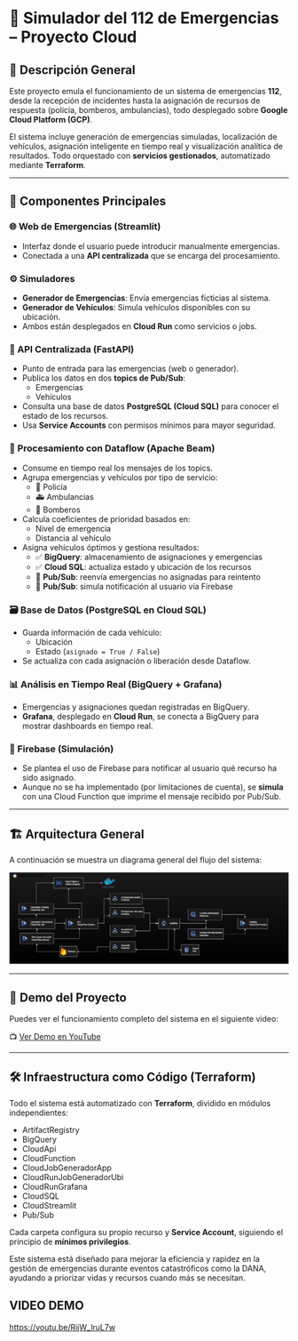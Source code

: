 
# 🚨 Simulador del 112 de Emergencias – Proyecto Cloud

## 📝 Descripción General

Este proyecto emula el funcionamiento de un sistema de emergencias **112**, desde la recepción de incidentes hasta la asignación de recursos de respuesta (policía, bomberos, ambulancias), todo desplegado sobre **Google Cloud Platform (GCP)**.

El sistema incluye generación de emergencias simuladas, localización de vehículos, asignación inteligente en tiempo real y visualización analítica de resultados. Todo orquestado con **servicios gestionados**, automatizado mediante **Terraform**.

---

## 🧩 Componentes Principales

### 🌐 Web de Emergencias (Streamlit)
- Interfaz donde el usuario puede introducir manualmente emergencias.
- Conectada a una **API centralizada** que se encarga del procesamiento.

### ⚙️ Simuladores
- **Generador de Emergencias**: Envía emergencias ficticias al sistema.
- **Generador de Vehículos**: Simula vehículos disponibles con su ubicación.
- Ambos están desplegados en **Cloud Run** como servicios o jobs.

### 🚪 API Centralizada (FastAPI)
- Punto de entrada para las emergencias (web o generador).
- Publica los datos en dos **topics de Pub/Sub**:
  - Emergencias
  - Vehículos
- Consulta una base de datos **PostgreSQL (Cloud SQL)** para conocer el estado de los recursos.
- Usa **Service Accounts** con permisos mínimos para mayor seguridad.

### 🔄 Procesamiento con Dataflow (Apache Beam)
- Consume en tiempo real los mensajes de los topics.
- Agrupa emergencias y vehículos por tipo de servicio:
  - 🚓 Policía
  - 🚑 Ambulancias
  - 🚒 Bomberos
- Calcula coeficientes de prioridad basados en:
  - Nivel de emergencia
  - Distancia al vehículo
- Asigna vehículos óptimos y gestiona resultados:
  - ✅ **BigQuery**: almacenamiento de asignaciones y emergencias
  - ✅ **Cloud SQL**: actualiza estado y ubicación de los recursos
  - 🔁 **Pub/Sub**: reenvía emergencias no asignadas para reintento
  - 📩 **Pub/Sub**: simula notificación al usuario vía Firebase

### 🗃️ Base de Datos (PostgreSQL en Cloud SQL)
- Guarda información de cada vehículo:
  - Ubicación
  - Estado (`asignado = True / False`)
- Se actualiza con cada asignación o liberación desde Dataflow.

### 📊 Análisis en Tiempo Real (BigQuery + Grafana)
- Emergencias y asignaciones quedan registradas en BigQuery.
- **Grafana**, desplegado en **Cloud Run**, se conecta a BigQuery para mostrar dashboards en tiempo real.

### 🔔 Firebase (Simulación)
- Se plantea el uso de Firebase para notificar al usuario qué recurso ha sido asignado.
- Aunque no se ha implementado (por limitaciones de cuenta), se **simula** con una Cloud Function que imprime el mensaje recibido por Pub/Sub.

---

## 🏗️ Arquitectura General

A continuación se muestra un diagrama general del flujo del sistema:

![Arquitectura del proyecto](data.jpg)  

---

## 🎥 Demo del Proyecto

Puedes ver el funcionamiento completo del sistema en el siguiente video:

📺 [Ver Demo en YouTube](https://www.youtube.com/watch?v=RijW_lruL7w)

---

## 🛠️ Infraestructura como Código (Terraform)

Todo el sistema está automatizado con **Terraform**, dividido en módulos independientes:
- ArtifactRegistry
- BigQuery
- CloudApi
- CloudFunction
- CloudJobGeneradorApp
- CloudRunJobGeneradorUbi
- CloudRunGrafana
- CloudSQL
- CloudStreamlit
- Pub/Sub

Cada carpeta configura su propio recurso y **Service Account**, siguiendo el principio de **mínimos privilegios**.

Este sistema está diseñado para mejorar la eficiencia y rapidez en la gestión de emergencias durante eventos catastróficos como la DANA, ayudando a priorizar vidas y recursos cuando más se necesitan.

## VIDEO DEMO
https://youtu.be/RijW_lruL7w
